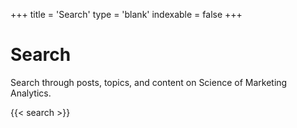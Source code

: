 +++
title = 'Search'
type = 'blank'
indexable = false
+++

# Search

Search through posts, topics, and content on Science of Marketing Analytics.

{{< search >}}
